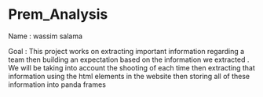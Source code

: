 # Prem_Analysis

Name : wassim salama

Goal : This project works on extracting important information regarding a team then building an expectation based on the information we extracted . We will be taking into account the shooting of each time then extracting that information using the html elements in the website then storing all of these information into panda frames 
